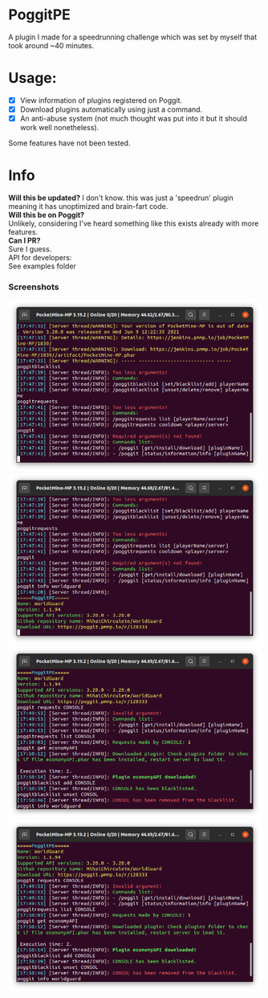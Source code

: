 # PoggitPE
A plugin I made for a speedrunning challenge which was set by myself that took around ~40 minutes.
# Usage:
- [X] View information of plugins registered on Poggit.
- [X] Download plugins automatically using just a command.
- [X] An anti-abuse system (not much thought was put into it but it should work well nonetheless).<br>

Some features have not been tested.
# Info
**Will this be updated?**
I don't know. this was just a 'speedrun' plugin meaning it has unoptimized and brain-fart code.<br>
**Will this be on Poggit?**<br>
Unlikely, considering I've heard something like this exists already with more features.<br>
**Can I PR?**<br>
Sure I guess.<br>
API for developers:<br>
See examples folder
### Screenshots
![1](https://github.com/Seekherr/PoggitPE/blob/master/screenshots/1.png?raw=true)
![2](https://github.com/Seekherr/PoggitPE/blob/master/screenshots/2.png?raw=true)
![3](https://github.com/Seekherr/PoggitPE/blob/master/screenshots/3.png?raw=true)
![4](https://github.com/Seekherr/PoggitPE/blob/master/screenshots/3.png?raw=true)
